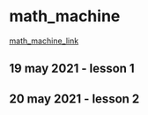 # math_machine

[math_machine_link](https://www.youtube.com/watch?v=Al_WbyKFpdI&list=PL9SnRnlzoyX32lX7zNawatnGQP7IPLIi5)

## 19 may 2021 - lesson 1

## 20 may 2021 - lesson 2